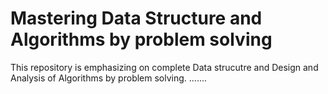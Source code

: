 # Mastering Data Structure and Algorithms by problem solving
 This repository is emphasizing on complete Data strucutre and Design and Analysis of Algorithms by problem solving.
.......